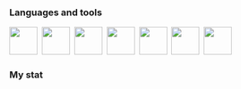 ### Languages and tools

<img src="https://cdn.jsdelivr.net/gh/devicons/devicon/icons/react/react-original.svg" width="50" height="50"/>&nbsp;
<img src="https://cdn.jsdelivr.net/gh/devicons/devicon/icons/nodejs/nodejs-original.svg" width="50" height="50"/>&nbsp;
<img src="https://cdn.jsdelivr.net/gh/devicons/devicon/icons/postgresql/postgresql-original.svg" width="50" height="50"/>&nbsp;
<img src="https://cdn.jsdelivr.net/gh/devicons/devicon/icons/javascript/javascript-original.svg" width="50" height="50"/>&nbsp;
<img src="https://cdn.jsdelivr.net/gh/devicons/devicon/icons/express/express-original-wordmark.svg" width="50" height="50"/>&nbsp;
<img src="https://cdn.jsdelivr.net/gh/devicons/devicon/icons/sass/sass-original.svg" width="50" height="50"/>&nbsp;
<img src="https://cdn.jsdelivr.net/gh/devicons/devicon/icons/sequelize/sequelize-original.svg" width="50" height="50"/>&nbsp;

### My stat

<div id="stat" align="center">
    <img src="https://github-profile-summary-cards.vercel.app/api/cards/profile-details?username=Ilyakor657&theme=github_dark" alt=""/>
    <img src="https://github-profile-summary-cards.vercel.app/api/cards/most-commit-language?username=Ilyakor657&theme=github_dark" alt=""/>
     <img src="https://github-profile-summary-cards.vercel.app/api/cards/stats?username=Ilyakor657&theme=github_dark" alt=""/>
</div>
